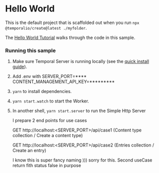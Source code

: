 # Hello World

This is the default project that is scaffolded out when you run `npx @temporalio/create@latest ./myfolder`.

The [Hello World Tutorial](https://docs.temporal.io/typescript/hello-world/) walks through the code in this sample.

### Running this sample

1. Make sure Temporal Server is running locally (see the [quick install guide](https://docs.temporal.io/server/quick-install/)).
1. Add .env with 
  SERVER_PORT=****
  CONTENT_MANAGEMENT_API_KEY=*********
1. `yarn` to install dependencies.
1. `yarn start.watch` to start the Worker.
1. In another shell, `yarn start.server` to run the Simple Http Server
   
   I prepare 2 end points for use cases
   
      GET http://localhost:<SERVER_PORT>/api/case1 (Content type collection / Create a content type)
      
      GET http://localhost:<SERVER_PORT>/api/case2 (Entries collection / Create an entry)
      
   I know this is super fancy naming ))) sorry for this. Second useCase return fith status false in purpose

